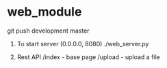 # web_module

git push development master

1. To start server (0.0.0.0, 8080)
    ./web_server.py

2. Rest API
    /index - base page
    /upload - upload a file
